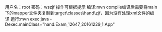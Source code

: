用户名：root
密码：wszjf
操作可根据提示
编译:mvn compile编译后需要将main下的mapper文件夹复制到target\classes\hand\zjf，因为没有处理xml文件的编译
运行:mvn exec:java -Dexec.mainClass="hand.Exam_12647_20161229_1.App"
